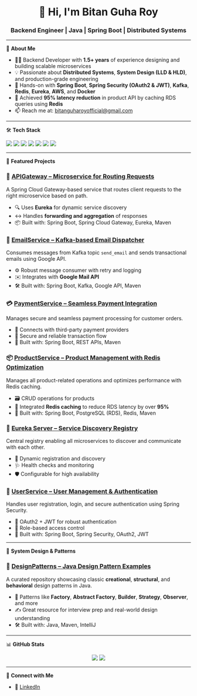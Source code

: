 <h1 align="center">👋 Hi, I'm Bitan Guha Roy</h1>
<h3 align="center">Backend Engineer | Java | Spring Boot | Distributed Systems</h3>

---

🚀 **About Me**  
- 🧑‍💻 Backend Developer with **1.5+ years** of experience designing and building scalable microservices  
- 💡 Passionate about **Distributed Systems**, **System Design (LLD & HLD)**, and production-grade engineering  
- 🔐 Hands-on with **Spring Boot**, **Spring Security (OAuth2 & JWT)**, **Kafka**, **Redis**, **Eureka**, **AWS**, and **Docker**  
- 🚀 Achieved **95% latency reduction** in product API by caching RDS queries using **Redis**  
- 📫 Reach me at: [bitanguharoyofficial@gmail.com](mailto:bitanguharoyofficial@gmail.com)

---

🛠️ **Tech Stack**
<p>
  <img src="https://img.shields.io/badge/Java-ED8B00?style=for-the-badge&logo=openjdk&logoColor=white"/>
  <img src="https://img.shields.io/badge/Spring_Boot-6DB33F?style=for-the-badge&logo=spring-boot&logoColor=white"/>
  <img src="https://img.shields.io/badge/Kafka-231F20?style=for-the-badge&logo=apache-kafka&logoColor=white"/>
  <img src="https://img.shields.io/badge/Redis-DC382D?style=for-the-badge&logo=redis&logoColor=white"/>
  <img src="https://img.shields.io/badge/Eureka-007396?style=for-the-badge&logo=spring&logoColor=white"/>
  <img src="https://img.shields.io/badge/AWS_RDS-527FFF?style=for-the-badge&logo=amazonaws&logoColor=white"/>
  <img src="https://img.shields.io/badge/Git-F05032?style=for-the-badge&logo=git&logoColor=white"/>
</p>

---

📂 **Featured Projects**

### 🔀 [APIGateway – Microservice for Routing Requests](https://github.com/BitanGuhaRoy/APIGateway)
A Spring Cloud Gateway-based service that routes client requests to the right microservice based on path.  
- 🔍 Uses **Eureka** for dynamic service discovery  
- ↔️ Handles **forwarding and aggregation** of responses  
- 📦 Built with: Spring Boot, Spring Cloud Gateway, Eureka, Maven  

### 📧 [EmailService – Kafka-based Email Dispatcher](https://github.com/BitanGuhaRoy/EmailService)
Consumes messages from Kafka topic `send_email` and sends transactional emails using Google API.  
- ⚙️ Robust message consumer with retry and logging  
- ✉️ Integrates with **Google Mail API**  
- 🛠 Built with: Spring Boot, Kafka, Google API, Maven  

### 💳 [PaymentService – Seamless Payment Integration](https://github.com/BitanGuhaRoy/paymentservice)
Manages secure and seamless payment processing for customer orders.  
- 🔗 Connects with third-party payment providers  
- 🔐 Secure and reliable transaction flow  
- 🧰 Built with: Spring Boot, REST APIs, Maven  

### 📦 [ProductService – Product Management with Redis Optimization](https://github.com/BitanGuhaRoy/productservice-role_based_access_control-)
Manages all product-related operations and optimizes performance with Redis caching.  
- 🗃️ CRUD operations for products  
- 🚀 Integrated **Redis caching** to reduce RDS latency by over **95%**  
- 🧰 Built with: Spring Boot, PostgreSQL (RDS), Redis, Maven  

### 🧭 [Eureka Server – Service Discovery Registry](https://github.com/BitanGuhaRoy/eurekaserver)
Central registry enabling all microservices to discover and communicate with each other.  
- 🧠 Dynamic registration and discovery  
- 🩺 Health checks and monitoring  
- 🛡️ Configurable for high availability  

### 👤 [UserService – User Management & Authentication](https://github.com/BitanGuhaRoy/authorizationserver)
Handles user registration, login, and secure authentication using Spring Security.  
- 🔐 OAuth2 + JWT for robust authentication  
- 👥 Role-based access control  
- 🔧 Built with: Spring Boot, Spring Security, OAuth2, JWT

---

📐 **System Design & Patterns**

### 🧱 [DesignPatterns – Java Design Pattern Examples](https://github.com/BitanGuhaRoy/Design-Patterns)
A curated repository showcasing classic **creational**, **structural**, and **behavioral** design patterns in Java.  
- 🧩 Patterns like **Factory**, **Abstract Factory**, **Builder**, **Strategy**, **Observer**, and more  
- ✍️ Great resource for interview prep and real-world design understanding  
- 🛠 Built with: Java, Maven, IntelliJ  

---

📊 **GitHub Stats**
<p align="center">
  <img src="https://github-readme-stats.vercel.app/api?username=BitanGuhaRoy&show_icons=true&theme=tokyonight" />
  <img src="https://github-readme-streak-stats.herokuapp.com?user=BitanGuhaRoy&theme=tokyonight" />
</p>

---

📎 **Connect with Me**
- 🔗 [LinkedIn](https://www.linkedin.com/in/bitanguharoy/)

